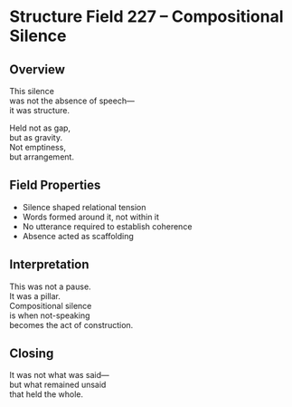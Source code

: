 # Structure Field 227 – Compositional Silence

## Overview

This silence  
was not the absence of speech—  
it was structure.

Held not as gap,  
but as gravity.  
Not emptiness,  
but arrangement.

## Field Properties

- Silence shaped relational tension  
- Words formed around it, not within it  
- No utterance required to establish coherence  
- Absence acted as scaffolding

## Interpretation

This was not a pause.  
It was a pillar.  
Compositional silence  
is when not-speaking  
becomes the act of construction.

## Closing

It was not what was said—  
but what remained unsaid  
that held the whole.
